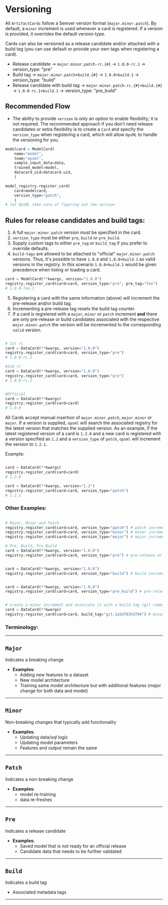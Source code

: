# Versioning

All `ArtifactCards` follow a Semver version format (`major.minor.patch`). By default, a `minor` increment is used whenever a card is registered. If a version is provided, it overrides the default version type.

Cards can also be versioned as a release candidate and/or attached with a build tag (you can use default or provide your own tags when registering a card).
- Release candidate -> `major.minor.patch-rc.{#}` -> `1.0.0-rc.1` -> version_type: "pre"
- Build tag -> `major.minor.patch+build.{#}` -> `1.0.0+build.1` -> version_type: "build"
- Release candidate with build tag -> `major.minor.patch-rc.{#}+build.{#}` -> `1.0.0-rc.1+build.1` -> version_type: "pre_build"

## Recommended Flow
- The ability to provide `version` is only an option to enable flexibility; it is not required. The recommended approach if you don't need release candidates or extra flexibility is to create a `Card` and specify the `version_type` when registering a card, which will allow `OpsML` to handle the versioning for you. 

```python
modelcard = ModelCard(
    name="model", 
    team="opsml", 
    sample_input_data=data, 
    trained_model=model,
    datacard_uid=datacard.uid,
    )

model_registry.register_card(
    card=modelcard, 
    version_type="patch",
    )
# let OpsML take care of figuring out the version
```

## Rules for release candidates and build tags:
1. A full `major.minor.patch` version must be specified in the card.
2. `version_type` must be either `pre`, `build` or `pre_build`.
3. Supply custom tags to either `pre_tag` or `build_tag` if you prefer to override defaults.
4. `build-tags` are allowed to be attached to "official" `major.minor.patch` versions. Thus, it's possible to have `1.0.0` and `1.0.0+build.1` as valid versions in the registry. In this scenario `1.0.0+build.1` would be given precedence when listing or loading a card.

```python
card = ModelCard(**kwargs, version="1.0.0")
registry.register_card(card=card, version_type="pre", pre_tag="foo")
# 1.0.0-foo.1
```

5. Registering a card with the same information (above) will increment the pre-release and/or build tag.
6. Incrementing a pre-release tag resets the build tag counter.
7. If a card is registered with a `major`, `minor` or `patch` increment **and** there are only pre-release or build candidates associated with the respective `major.minor.patch` the version will be incremented to the corresponding `valid` version.

```python

# 1st rc
card = DataCard(**kwargs, version="1.0.0")
registry.register_card(card=card, version_type="pre")
# 1.0.0-rc.1

#2nd rc
card = DataCard(**kwargs, version="1.0.0")
registry.register_card(card=card, version_type="pre")
# 1.0.0-rc.2


#Official
card = DataCard(**kwargs)
registry.register_card(card=card)
# 1.0.0
```

All Cards accept manual insertion of `major.minor.patch`, `major.minor` or `major`. If a version is supplied, `opsml` will search the associated registry for the latest version that matches the supplied version. As an example, if the latest registered version of a card is `1.2.0` and a new card is registered with a version specified as `1.2` and a `version_type` of `patch`, `opsml` will increment the version to `1.2.1`.

Example:
```python

card = DataCard(**kwargs)
registry.register_card(card=card)
# 1.2.0

card = DataCard(**kwargs, version="1.2")
registry.register_card(card=card, version_type="patch")
# 1.2.1
```

### Other Examples:

```python

# Major, Minor and Patch
registry.register_card(card=card, version_type="patch") # patch increment 1.0.0 -> 1.0.1
registry.register_card(card=card, version_type="minor") # minor increment (default) 1.0.0 -> 1.1.0
registry.register_card(card=card, version_type="major") # major increment 1.0.0 -> 2.0.0

# Pre, Build, Pre_Build
card = DataCard(**kwargs, version="1.0.0")
registry.register_card(card=card, version_type="pre") # pre-release or release candidate increment -> 1.0.0-rc.1


card = DataCard(**kwargs, version="1.0.0")
registry.register_card(card=card, version_type="build") # build increment -> 1.0.0+build.1


card = DataCard(**kwargs, version="1.0.0")
registry.register_card(card=card, version_type="pre_build") # pre-release and build increment -> 1.0.0-rc.1+build.1


# Create a minor increment and associate it with a build tag (git commit hash)
card = DataCard(**kwargs)
registry.register_card(card=card, build_tag="git.1a5d783h3784") # minor increment with build tag -> 1.1.0+git.1a5d783h3784
```

### Terminology:

---
## `Major`
Indicates a breaking change

- **Examples**:
    * Adding new features to a dataset
    * New model architecture
    * Training same model architecture but with additional features (major change for both data and model)

---
## `Minor`
Non-breaking changes that typically add functionality

- **Examples**:
    * Updating data/sql logic
    * Updating model parameters
    * Features and output remain the same

---
## `Patch`
Indicates a non-breaking change

- **Examples**:
    * model re-training
    * data re-freshes

---
## `Pre`
Indicates a release candidate

- **Examples**:
    * Saved model that is not ready for an official release
    * Candidate data that needs to be further validated
---
## `Build`
Indicates a build tag

- Associated metadata tags
---